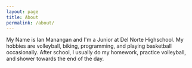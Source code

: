 ```yaml
---
layout: page
title: About
permalink: /about/
---
```


My Name is Ian Manangan and I'm a Junior at Del Norte Highschool. My hobbies are volleyball, biking, programming, and playing basketball occasionally. After school, I usually do my homework, practice volleyball, and shower towards the end of the day.
